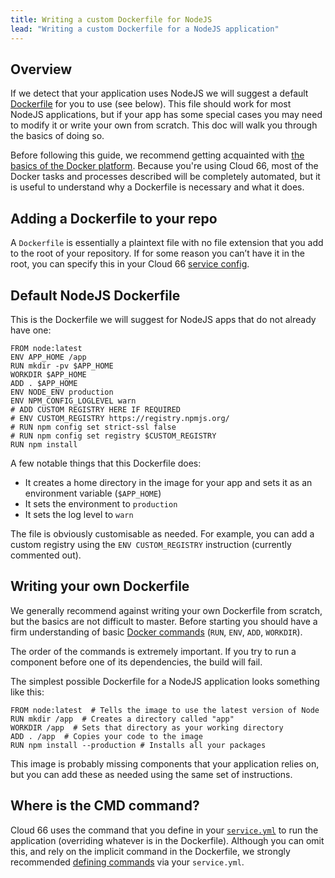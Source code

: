 ```yaml
---
title: Writing a custom Dockerfile for NodeJS
lead: "Writing a custom Dockerfile for a NodeJS application"
---
```


## Overview

If we detect that your application uses NodeJS we will suggest a default [Dockerfile](/docs/build-and-config/writing-a-dockerfile) for you to use (see below). This file should work for most NodeJS applications, but if your app has some special cases you may need to modify it or write your own from scratch. This doc will walk you through the basics of doing so.

Before following this guide, we recommend getting acquainted with [the basics of the Docker platform](https://docs.docker.com/get-started/overview/). Because you're using Cloud 66, most of the Docker tasks and processes described will be completely automated, but it is useful to understand why a Dockerfile is necessary and what it does.

## Adding a Dockerfile to your repo

A `Dockerfile` is essentially a plaintext file with no file extension that you add to the root of your repository. If for some reason you can’t have it in the root, you can specify this in your Cloud 66 [service config](/docs/build-and-config/writing-a-dockerfile#putting-a-dockerfile-in-a-sub-directory).

## Default NodeJS Dockerfile

This is the Dockerfile we will suggest for NodeJS apps that do not already have one:

```docker
FROM node:latest
ENV APP_HOME /app
RUN mkdir -pv $APP_HOME
WORKDIR $APP_HOME
ADD . $APP_HOME
ENV NODE_ENV production
ENV NPM_CONFIG_LOGLEVEL warn
# ADD CUSTOM REGISTRY HERE IF REQUIRED
# ENV CUSTOM_REGISTRY https://registry.npmjs.org/ 
# RUN npm config set strict-ssl false
# RUN npm config set registry $CUSTOM_REGISTRY
RUN npm install
```

A few notable things that this Dockerfile does:

- It creates a home directory in the image for your app and sets it as an environment variable (`$APP_HOME`)
- It sets the environment to `production`
- It sets the log level to `warn`

The file is obviously customisable as needed. For example, you can add a custom registry using the `ENV CUSTOM_REGISTRY` instruction (currently commented out).

## Writing your own Dockerfile

We generally recommend against writing your own Dockerfile from scratch, but the basics are not difficult to master. Before starting you should have a firm understanding of basic [Docker commands](https://docs.docker.com/engine/reference/builder/) (`RUN`, `ENV`, `ADD`, `WORKDIR`).

The order of the commands is extremely important. If you try to run a component before one of its dependencies, the build will fail.

The simplest possible Dockerfile for a NodeJS application looks something like this:

```docker
FROM node:latest  # Tells the image to use the latest version of Node
RUN mkdir /app  # Creates a directory called "app"
WORKDIR /app  # Sets that directory as your working directory
ADD . /app  # Copies your code to the image
RUN npm install --production # Installs all your packages
```

This image is probably missing components that your application relies on, but you can add these as needed using the same set of instructions.

## Where is the CMD command?

Cloud 66 uses the command that you define in your [`service.yml`](/docs/build-and-config/docker-service-configuration) to run the application (overriding whatever is in the Dockerfile). Although you can omit this, and rely on the implicit command in the Dockerfile, we strongly recommended [defining commands](/docs/build-and-config/building-your-service#build-command) via your `service.yml`.